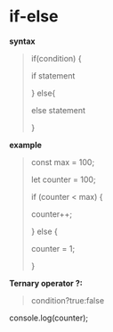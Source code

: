 # if-else

**syntax**

>if(condition)
>{
>
>if statement
>
>}
>else{
>
>else statement
>
>}
>
**example**
>const max = 100;
>
>let counter = 100;
>
>if (counter < max) {
>
>  counter++;
>
>} else {
>
>counter = 1;
>
>}

**Ternary operator ?:**

> condition?true:false

console.log(counter);
